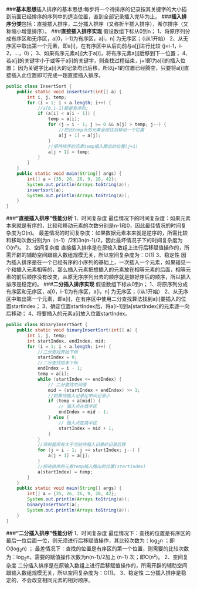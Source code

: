###**基本思想**​
插入排序的基本思想:每步将一个待排序的记录按其关键字的大小插到前面已经排序的序列中的适当位置，直到全部记录插入完毕为止。
###**插入排序分类**​
包括：直接插入排序，二分插入排序（又称折半插入排序），希尔排序（又称缩小增量排序）。
###**直接插入排序实现**​
假设数组下标从0到n；
1、将原序列分成有序区和无序区，a[0，i-1]为有序区，a[i，n] 为无序区；（i从1开始）
2、从无序区中取出第一个元素，即a[i]，在有序区中从后向前与a[j]进行比较 (j=i-1，i-2，…，0)；
3、如果有序元素a[j]大于a[i]，将有序元素a[j]后移到下一位置；
4、若a[j]的关键字小于或等于a[i]的关键字，则查找过程结束，j+1即为a[i]的插入位置；
因为关键字比a[i]大的记录均已后移，所以j+1的位置已经腾空，只要将a[i]直接插入此位置即可完成一趟直接插入排序。
```java
public class InsertSort {
    public static void insertsort(int[] a) {
        int i, j, temp;
        for (i = 1; i < a.length; i++) {
            //a[0,i-1]都是有序的;
            if (a[i] < a[i - 1]) {
                temp = a[i];
                for (j = i - 1; j >= 0 && a[j] > temp; j--) {
                    //把比temp大的元素全部往后移动一个位置
                    a[j + 1] = a[j];
                }
                //把待排序的元素temp插入腾出的位置(j+1)
                a[j + 1] = temp;
            }
        }
    }
    public static void main(String[] args) {
        int[] a = {35, 26, 26, 9, 28, 42};
        System.out.println(Arrays.toString(a));
        insertsort(a);
        System.out.println(Arrays.toString(a));
    }
}
```
###**“直接插入排序”性能分析**
1、时间复杂度
最佳情况下的时间复杂度：如果元素本来就是有序的，比较和移动元素的次数分别是n-1和0，因此最佳情况的时间复杂度为O(n)。
最差情况的时间复杂度：如果数据元素本来就是逆序的，所需比较和移动次数分别为n（n-1）/2和3n(n-1)/2。因此最坏情况子下的时间复杂度为O(n²)。
2、空间复杂度
直接插入排序是在原输入数组上进行后移赋值操作的，所需开辟的辅助空间跟输入数组规模无关，所以空间复杂度为：O(1)
3、稳定性
因为插入排序是在一个已经有序的小序列的基础上，一次插入一个元素，如果碰见一个和插入元素相等的，那么插入元素把想插入的元素放在相等元素的后面，相等元素的前后顺序没有改变，从原无序序列出去的顺序就是排好序后的顺序，所以插入排序是稳定的。
###**二分插入排序实现**​
假设数组下标从0到n；
1、将原序列分成有序区和无序区，a[0，i-1]为有序区，a[i，n] 为无序区；（i从1开始）
2、从无序区中取出第一个元素，即a[i]，在有序区中使用二分查找算法找到a[i]要插入的位置startIndex；
3、确定位置startIndex后，将a[i-1]到a[startIndex]的元素逐一向后移动；
4、将要插入的元素a[i]放入位置startIndex。
```java
public class BinaryInsertSort {
    public static void binaryInsertSort(int[] a) {
        int i, j, temp;
        int startIndex, endIndex, mid;
        for (i = 1; i < a.length; i++) {
            //二分查找开始下标
            startIndex = 0;
            //二分查找结束下标
            endIndex = i - 1;
            temp = a[i];
            while (startIndex <= endIndex) {
                // 二分查找中间值
                mid = (startIndex + endIndex) >> 1;
                //如果待插入记录比中间记录小
                if (temp < a[mid]) {
                    // 插入点在低半区
                    endIndex = mid - 1;
                } else {
                    // 插入点在高半区
                    startIndex = mid + 1;
                }
            }
            //将前面所有大于当前待插入记录的记录后移
            for (j = i - 1; j >= startIndex; j--) {
                a[j + 1] = a[j];
            }
            //把待排序的元素temp插入腾出的位置(startIndex)
            a[startIndex] = temp;
        }
    }
    public static void main(String[] args) {
        int[] a = {35, 26, 26, 9, 28, 42};
        System.out.println(Arrays.toString(a));
        binaryInsertSort(a);
        System.out.println(Arrays.toString(a));
    }
}
```
###**“二分插入排序”性能分析**
1、时间复杂度
最佳情况下：查找的位置是有序区的最后一位后面一位，则无须进行后移赋值操作，其比较次数为：log<sub>2</sub>n  ；即O(log<sub>2</sub>n) ；
最差情况下：查找的位置是有序区的第一个位置，则需要的比较次数为：log<sub>2</sub>n，需要的赋值操作次数为n(n-1)/2加上 (n-1) 次；即O(n²)。
2、空间复杂度
二分插入排序是在原输入数组上进行后移赋值操作的，所需开辟的辅助空间跟输入数组规模无关，所以空间复杂度为：O(1)。
3、稳定性
二分插入排序是稳定的，不会改变相同元素的相对顺序。
